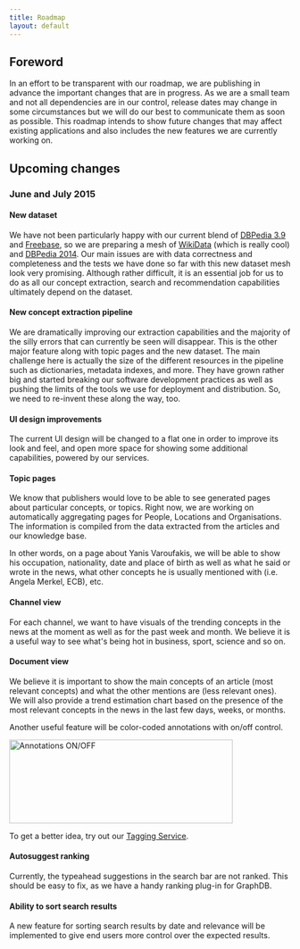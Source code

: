 ```yaml
---
title: Roadmap
layout: default
---
```

## Foreword

In an effort to be transparent with our roadmap, we are publishing in advance the important changes that are in progress. As we are a small team and not all dependencies are in our control, release dates may change in some circumstances but we will do our best to communicate them as soon as possible. This roadmap intends to show future changes that may affect existing applications and also includes the new features we are currently working on.

## Upcoming changes

### June and July 2015

#### New dataset

We have not been particularly happy with our current blend of [DBPedia 3.9](http://wiki.dbpedia.org/services-resources/datasets/data-set-39) and [Freebase](https://www.freebase.com/), so we are preparing a mesh of [WikiData](https://www.wikidata.org/wiki/Wikidata:Main_Page) (which is really cool) and [DBPedia 2014](http://wiki.dbpedia.org/Downloads). Our main issues are with data correctness and completeness and the tests we have done so far with this new dataset mesh look very promising. Although rather difficult, it is an essential job for us to do as all our concept extraction, search and recommendation capabilities ultimately depend on the dataset.

#### New concept extraction pipeline

We are dramatically improving our extraction capabilities and the majority of the silly errors that can currently be seen will disappear. This is the other major feature along with topic pages and the new dataset. The main challenge here is actually the size of the different resources in the pipeline such as dictionaries, metadata indexes, and more. They have grown rather big and started breaking our software development practices as well as pushing the limits of the tools we use for deployment and distribution. So, we need to re-invent these along the way, too.

#### UI design improvements

The current UI design will be changed to a flat one in order to improve its look and feel, and open more space for showing some additional capabilities, powered by our services.

#### Topic pages

We know that publishers would love to be able to see generated pages about particular concepts, or topics. Right now, we are working on automatically aggregating pages for People, Locations and Organisations. The information is compiled from the data extracted from the articles and our knowledge base.

In other words, on a page about Yanis Varoufakis, we will be able to show his occupation, nationality, date and place of birth as well as what he said or wrote in the news, what other concepts he is usually mentioned with (i.e. Angela Merkel, ECB), etc.

#### Channel view

For each channel, we want to have visuals of the trending concepts in the news at the moment as well as for the past week and month. We believe it is a useful way to see what's being hot in business, sport, science and so on.

#### Document view

We believe it is important to show the main concepts of an article (most relevant concepts) and what the other mentions are (less relevant ones). We will also provide a trend estimation chart based on the presence of the most relevant concepts in the news in the last few days, weeks, or months.

Another useful feature will be color-coded annotations with on/off control.  

<img src="{{ site.baseurl }}/img/Annotations_ON_OFF.png" alt="Annotations ON/OFF" style="width:400px;height:150px; margin: 0 auto">

To get a better idea, try out our [Tagging Service](http://tag.ontotext.com).


#### Autosuggest ranking

Currently, the typeahead suggestions in the search bar are not ranked. This should be easy to fix, as we have a handy ranking plug-in for GraphDB.

#### Ability to sort search results

A new feature for sorting search results by date and relevance will be implemented to give end users more control over the expected results.
